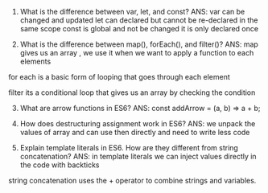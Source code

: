 1. What is the difference between var, let, and const?
ANS: var can be changed and updated 
     let can declared but cannot be re-declared in the same scope
     const is global and not be changed it is only declared once



2. What is the difference between map(), forEach(), and filter()? 
ANS:
map gives us an array , we use it when we want to apply a function to each elements 

for each is a basic form of looping that goes through each element 

filter 
its a conditional loop that gives us an array by checking the condition 

3) What are arrow functions in ES6? 
ANS:
const addArrow = (a, b) => a + b;

4) How does destructuring assignment work in ES6? 
ANS:
we unpack the values of array and can use then directly and need to write less code


5) Explain template literals in ES6. How are they different from string concatenation?
ANS:
in  template literals we can inject values directly in the code with backticks 

 string concatenation uses the + operator to combine strings and variables.